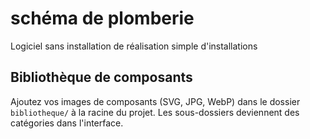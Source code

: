 # schéma de plomberie
Logiciel sans installation de réalisation simple d'installations

## Bibliothèque de composants

Ajoutez vos images de composants (SVG, JPG, WebP) dans le dossier
`bibliotheque/` à la racine du projet. Les sous-dossiers deviennent des
catégories dans l'interface.
